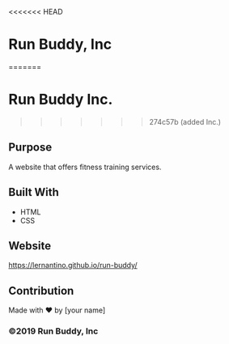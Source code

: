 <<<<<<< HEAD
# Run Buddy, Inc
=======
# Run Buddy Inc.
>>>>>>> 274c57b (added Inc.)

## Purpose
A website that offers fitness training services. 

## Built With
* HTML
* CSS

## Website
https://lernantino.github.io/run-buddy/

## Contribution
Made with ❤️ by [your name]

### ©️2019 Run Buddy, Inc 
